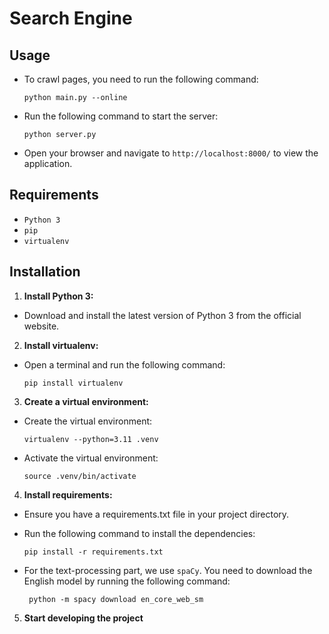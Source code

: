# Search Engine

## Usage

- To crawl pages, you need to run the following command:

   ```
   python main.py --online
   ```
- Run the following command to start the server:

   ```
   python server.py
   ```

- Open your browser and navigate to `http://localhost:8000/` to view the application.

## Requirements

- `Python 3`
- `pip`
- `virtualenv`

## Installation

1. **Install Python 3:**

- Download and install the latest version of Python 3 from the official website.

2. **Install virtualenv:**

- Open a terminal and run the following command:

   ```
   pip install virtualenv
   ```

3. **Create a virtual environment:**

- Create the virtual environment:

  ```
  virtualenv --python=3.11 .venv
  ```

- Activate the virtual environment:

  ```
  source .venv/bin/activate
  ```

4. **Install requirements:**

- Ensure you have a requirements.txt file in your project directory.
- Run the following command to install the dependencies:

   ```
   pip install -r requirements.txt
   ```

- For the text-processing part, we use `spaCy`. You need to download the English model by running the following command:

   ```
    python -m spacy download en_core_web_sm
   ```

5. **Start developing the project**
